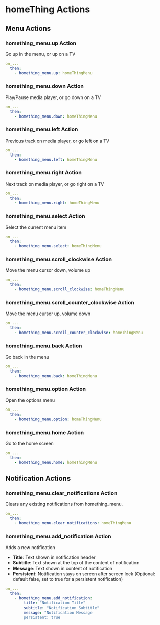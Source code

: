 # homeThing Actions

## Menu Actions

### homething_menu.up Action
Go up in the menu, or up on a TV

```yaml
on_...
  then:
    - homething_menu.up: homeThingMenu
```

### homething_menu.down Action
Play/Pause media player, or go down on a TV

```yaml
on_...
  then:
    - homething_menu.down: homeThingMenu
```

### homething_menu.left Action
Previous track on media player, or go left on a TV

```yaml
on_...
  then:
    - homething_menu.left: homeThingMenu
```

### homething_menu.right Action
Next track on media player, or go right on a TV

```yaml
on_...
  then:
    - homething_menu.right: homeThingMenu
```

### homething_menu.select Action
Select the current menu item

```yaml
on_...
  then:
    - homething_menu.select: homeThingMenu
```

### homething_menu.scroll_clockwise Action
Move the menu cursor down, volume up

```yaml
on_...
  then:
    - homething_menu.scroll_clockwise: homeThingMenu
```

### homething_menu.scroll_counter_clockwise Action
Move the menu cursor up, volume down

```yaml
on_...
  then:
    - homething_menu.scroll_counter_clockwise: homeThingMenu
```

### homething_menu.back Action
Go back in the menu

```yaml
on_...
  then:
    - homething_menu.back: homeThingMenu
```

### homething_menu.option Action
Open the options menu

```yaml
on_...
  then:
    - homething_menu.option: homeThingMenu
```

### homething_menu.home Action
Go to the home screen

```yaml
on_...
  then:
    - homething_menu.home: homeThingMenu
```

## Notification Actions

### homething_menu.clear_notifications Action
Clears any existing notifications from homething_menu.

```yaml
on_...
  then:
    - homething_menu.clear_notifications: homeThingMenu
```

### homething_menu.add_notification Action
Adds a new notification
- **Title**: Text shown in notification header
- **Subtitle**: Text shown at the top of the content of notification
- **Message**: Text shown in content of notification
- **Persistent**: Notification stays on screen after screen lock (Optional: default false, set to true for a persistent notification)

```yaml
on_...
  then:
    - homething_menu.add_notification: 
        title: "Notification Title"
        subtitle: "Notification Subtitle"
        message: "Notification Message
        persistent: true
```
